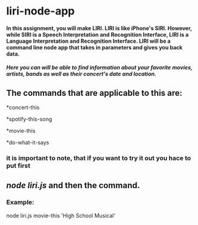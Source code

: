 # liri-node-app
#### In this assignment, you will make LIRI. LIRI is like iPhone's SIRI. However, while SIRI is a Speech Interpretation and Recognition Interface, LIRI is a Language Interpretation and Recognition Interface. LIRI will be a command line node app that takes in parameters and gives you back data.
##### Here you can will be able to find information about your favorite movies, artists, bands as well as their concert's date and location. 

## The commands that are applicable to this are:
*concert-this

*spotify-this-song

*movie-this

*do-what-it-says

### it is important to note, that if you want to try it out you hace to put first 
## *node liri.js* and then the command.

### Example:
node liri.js movie-this 'High School Musical'

